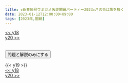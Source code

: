 ```yaml
---
title: ★新春恒例ウミガメ仮装闇鍋パーティー2023★月の兎は亀を撞く
date: 2023-01-12T12:00:00+09:00
tags: [2023年,闇鍋]
---
```

<div class="th_left"><a href="../y18"><< y18</a></div>
<div class="th_right"><a href="../y20">y20 >></a></div>
<br><br>
<script src="../../js/cupsoup.js"></script>
<form>
<input type="button" value="問題と解説のみにする" onClick="toggleCupsoup()">
</form>
{{< y19 >}}
<div class="th_left"><a href="../y18"><< y18</a></div>
<div class="th_right"><a href="../y20">y20 >></a></div>